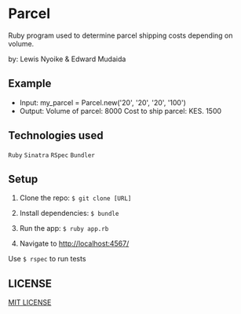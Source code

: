 # Parcel

Ruby program used to determine parcel shipping costs depending on volume.  

by: Lewis Nyoike & Edward Mudaida

## Example

- Input: my_parcel = Parcel.new('20', '20', '20', '100')
- Output: 
	Volume of parcel: 8000
	Cost to ship parcel: KES. 1500

## Technologies used

`Ruby` `Sinatra` `RSpec` `Bundler`

## Setup 

1. Clone the repo: `$ git clone [URL]`

2. Install dependencies: `$ bundle`

3. Run the app: `$ ruby app.rb`

4. Navigate to [http://localhost:4567/](http://localhost:4567/)

Use `$ rspec` to run tests

## LICENSE

[MIT LICENSE]()